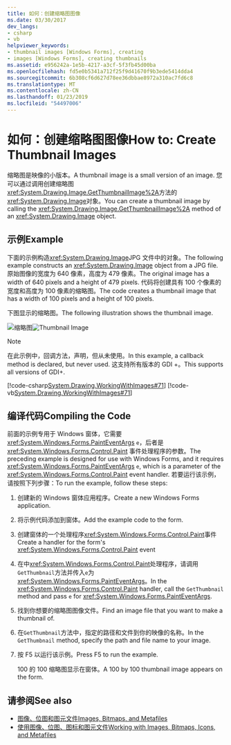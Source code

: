 ```yaml
---
title: 如何：创建缩略图图像
ms.date: 03/30/2017
dev_langs:
- csharp
- vb
helpviewer_keywords:
- thumbnail images [Windows Forms], creating
- images [Windows Forms], creating thumbnails
ms.assetid: e956242a-1e5b-4217-a3cf-5f3fb45d00ba
ms.openlocfilehash: fd5e0b5341a712f25f9d41670f9b3ede5414dda4
ms.sourcegitcommit: 6b308cf6d627d78ee36dbbae8972a310ac7fd6c8
ms.translationtype: MT
ms.contentlocale: zh-CN
ms.lasthandoff: 01/23/2019
ms.locfileid: "54497006"
---
```

# <a name="how-to-create-thumbnail-images"></a><span data-ttu-id="0598f-102">如何：创建缩略图图像</span><span class="sxs-lookup"><span data-stu-id="0598f-102">How to: Create Thumbnail Images</span></span>
<span data-ttu-id="0598f-103">缩略图是映像的小版本。</span><span class="sxs-lookup"><span data-stu-id="0598f-103">A thumbnail image is a small version of an image.</span></span> <span data-ttu-id="0598f-104">您可以通过调用创建缩略图<xref:System.Drawing.Image.GetThumbnailImage%2A>方法的<xref:System.Drawing.Image>对象。</span><span class="sxs-lookup"><span data-stu-id="0598f-104">You can create a thumbnail image by calling the <xref:System.Drawing.Image.GetThumbnailImage%2A> method of an <xref:System.Drawing.Image> object.</span></span>  
  
## <a name="example"></a><span data-ttu-id="0598f-105">示例</span><span class="sxs-lookup"><span data-stu-id="0598f-105">Example</span></span>  
 <span data-ttu-id="0598f-106">下面的示例构造<xref:System.Drawing.Image>JPG 文件中的对象。</span><span class="sxs-lookup"><span data-stu-id="0598f-106">The following example constructs an <xref:System.Drawing.Image> object from a JPG file.</span></span> <span data-ttu-id="0598f-107">原始图像的宽度为 640 像素，高度为 479 像素。</span><span class="sxs-lookup"><span data-stu-id="0598f-107">The original image has a width of 640 pixels and a height of 479 pixels.</span></span> <span data-ttu-id="0598f-108">代码将创建具有 100 个像素的宽度和高度为 100 像素的缩略图。</span><span class="sxs-lookup"><span data-stu-id="0598f-108">The code creates a thumbnail image that has a width of 100 pixels and a height of 100 pixels.</span></span>  
  
 <span data-ttu-id="0598f-109">下图显示的缩略图。</span><span class="sxs-lookup"><span data-stu-id="0598f-109">The following illustration shows the thumbnail image.</span></span>  
  
 <span data-ttu-id="0598f-110">![缩略图](../../../../docs/framework/winforms/advanced/media/thumbnail1.png "Thumbnail1")</span><span class="sxs-lookup"><span data-stu-id="0598f-110">![Thumbnail Image](../../../../docs/framework/winforms/advanced/media/thumbnail1.png "Thumbnail1")</span></span>  
  
> [!NOTE]
>  <span data-ttu-id="0598f-111">在此示例中，回调方法，声明，但从未使用。</span><span class="sxs-lookup"><span data-stu-id="0598f-111">In this example, a callback method is declared, but never used.</span></span> <span data-ttu-id="0598f-112">这支持所有版本的 GDI +。</span><span class="sxs-lookup"><span data-stu-id="0598f-112">This supports all versions of GDI+.</span></span>  
  
 [!code-csharp[System.Drawing.WorkingWithImages#71](../../../../samples/snippets/csharp/VS_Snippets_Winforms/System.Drawing.WorkingWithImages/CS/Class1.cs#71)]
 [!code-vb[System.Drawing.WorkingWithImages#71](../../../../samples/snippets/visualbasic/VS_Snippets_Winforms/System.Drawing.WorkingWithImages/VB/Class1.vb#71)]  
  
## <a name="compiling-the-code"></a><span data-ttu-id="0598f-113">编译代码</span><span class="sxs-lookup"><span data-stu-id="0598f-113">Compiling the Code</span></span>  
 <span data-ttu-id="0598f-114">前面的示例专用于 Windows 窗体，它需要 <xref:System.Windows.Forms.PaintEventArgs> `e`，后者是 <xref:System.Windows.Forms.Control.Paint> 事件处理程序的参数。</span><span class="sxs-lookup"><span data-stu-id="0598f-114">The preceding example is designed for use with Windows Forms, and it requires <xref:System.Windows.Forms.PaintEventArgs> `e`, which is a parameter of the <xref:System.Windows.Forms.Control.Paint> event handler.</span></span> <span data-ttu-id="0598f-115">若要运行该示例，请按照下列步骤：</span><span class="sxs-lookup"><span data-stu-id="0598f-115">To run the example, follow these steps:</span></span>  
  
1.  <span data-ttu-id="0598f-116">创建新的 Windows 窗体应用程序。</span><span class="sxs-lookup"><span data-stu-id="0598f-116">Create a new Windows Forms application.</span></span>  
  
2.  <span data-ttu-id="0598f-117">将示例代码添加到窗体。</span><span class="sxs-lookup"><span data-stu-id="0598f-117">Add the example code to the form.</span></span>  
  
3.  <span data-ttu-id="0598f-118">创建窗体的一个处理程序<xref:System.Windows.Forms.Control.Paint>事件</span><span class="sxs-lookup"><span data-stu-id="0598f-118">Create a handler for the form's <xref:System.Windows.Forms.Control.Paint> event</span></span>  
  
4.  <span data-ttu-id="0598f-119">在中<xref:System.Windows.Forms.Control.Paint>处理程序，请调用`GetThumbnail`方法并传入`e`为<xref:System.Windows.Forms.PaintEventArgs>。</span><span class="sxs-lookup"><span data-stu-id="0598f-119">In the <xref:System.Windows.Forms.Control.Paint> handler, call the `GetThumbnail` method and pass `e` for <xref:System.Windows.Forms.PaintEventArgs>.</span></span>  
  
5.  <span data-ttu-id="0598f-120">找到你想要的缩略图图像文件。</span><span class="sxs-lookup"><span data-stu-id="0598f-120">Find an image file that you want to make a thumbnail of.</span></span>  
  
6.  <span data-ttu-id="0598f-121">在`GetThumbnail`方法中，指定的路径和文件到你的映像的名称。</span><span class="sxs-lookup"><span data-stu-id="0598f-121">In the `GetThumbnail` method, specify the path and file name to your image.</span></span>  
  
7.  <span data-ttu-id="0598f-122">按 F5 以运行该示例。</span><span class="sxs-lookup"><span data-stu-id="0598f-122">Press F5 to run the example.</span></span>  
  
     <span data-ttu-id="0598f-123">100 的 100 缩略图显示在窗体。</span><span class="sxs-lookup"><span data-stu-id="0598f-123">A 100 by 100 thumbnail image appears on the form.</span></span>  
  
## <a name="see-also"></a><span data-ttu-id="0598f-124">请参阅</span><span class="sxs-lookup"><span data-stu-id="0598f-124">See also</span></span>
- [<span data-ttu-id="0598f-125">图像、位图和图元文件</span><span class="sxs-lookup"><span data-stu-id="0598f-125">Images, Bitmaps, and Metafiles</span></span>](../../../../docs/framework/winforms/advanced/images-bitmaps-and-metafiles.md)
- [<span data-ttu-id="0598f-126">使用图像、位图、图标和图元文件</span><span class="sxs-lookup"><span data-stu-id="0598f-126">Working with Images, Bitmaps, Icons, and Metafiles</span></span>](../../../../docs/framework/winforms/advanced/working-with-images-bitmaps-icons-and-metafiles.md)
